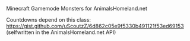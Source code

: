 Minecraft Gamemode Monsters for AnimalsHomeland.net

Countdowns depend on this class: https://gist.github.com/uScoutzZ/6d862c05e9f5330b491121f53ed69153 (selfwritten in the AnimalsHomeland.net API)
